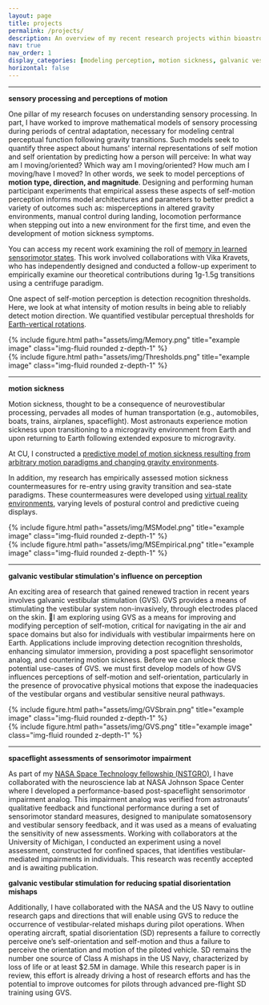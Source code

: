 ```yaml
---
layout: page
title: projects
permalink: /projects/
description: An overview of my recent research projects within bioastronautics
nav: true
nav_order: 1
display_categories: [modeling perception, motion sickness, galvanic vestibular stimulation, NASA experience]
horizontal: false
---
```

---

<b> sensory processing and perceptions of motion</b>

One pillar of my research focuses on understanding sensory processing. In part, I have worked to improve mathematical models of sensory processing during periods of central adaptation, necessary for modeling central perceptual function following gravity transitions. Such models seek to quantify three aspect about humans' internal representations of self motion and self orientation by predicting how a person will perceive: In what way am I moving/oriented? Which way am I moving/oriented? How much am I moving/have I moved? In other words, we seek to model perceptions of <b>motion type, direction, and magnitude</b>. Designing and performing human participant experiments that empirical assess these aspects of self-motion perception informs model architectures and parameters to better predict a variety of outcomes such as: misperceptions in altered gravity environments, manual control during landing, locomotion performance when stepping out into a new environment for the first time, and even the development of motion sickness symptoms.

You can access my recent work examining the roll of [memory in learned sensorimotor states](https://www.frontiersin.org/articles/10.3389/fncir.2023.1190582/full). This work involved collaborations with Vika Kravets, who has independently designed and conducted a follow-up experiment to empirically examine our theoretical contributions during 1g-1.5g transitions using a centrifuge paradigm.

One aspect of self-motion perception is detection recognition thresholds. Here, we look at what intensity of motion results in being able to reliably detect motion direction. We quantified vestibular perceptual thresholds for [Earth-vertical rotations](https://rdcu.be/c6TF7).

<div class="row justify-content-sm-center">
    <div class="col-sm-4 mt-3 mt-md-0">
        {% include figure.html path="assets/img/Memory.png" title="example image" class="img-fluid rounded z-depth-1" %}
    </div>
    <div class="col-sm-4 mt-3 mt-md-0">
        {% include figure.html path="assets/img/Thresholds.png" title="example image" class="img-fluid rounded z-depth-1" %}
    </div>
</div>

---
<b> motion sickness </b>

Motion sickness, thought to be a consequence of neurovestibular processing, pervades all modes of human transportation (e.g., automobiles, boats, trains, airplanes, spaceflight). Most astronauts experience motion sickness upon transitioning to a microgravity environment from Earth and upon returning to Earth following extended exposure to microgravity. 

At CU, I constructed a [predictive model of motion sickness resulting from arbitrary motion paradigms and changing gravity environments](https://rdcu.be/djNx9). 

In addition, my research has empirically assessed motion sickness countermeasures for re-entry using gravity transition and sea-state paradigms. These countermeasures were developed using [virtual reality environments](https://link.springer.com/article/10.1007/s00221-023-06715-5), varying levels of postural control and predictive cueing displays.

<div class="row justify-content-sm-center">
    <div class="col-sm-5 mt-4 mt-md-0">
        {% include figure.html path="assets/img/MSModel.png" title="example image" class="img-fluid rounded z-depth-1" %}
    </div>
    <div class="col-sm-6 mt-4 mt-md-0">
        {% include figure.html path="assets/img/MSEmpirical.png" title="example image" class="img-fluid rounded z-depth-1" %}
    </div>
</div>

---
<b> galvanic vestibular stimulation's influence on perception </b>

An exciting area of research that gained renewed traction in recent years involves galvanic vestibular stimulation (GVS). GVS provides a means of stimulating the vestibular system non-invasively, through electrodes placed on the skin. I am exploring using GVS as a means for improving and modifying perception of self-motion, critical for navigating in the air and space domains but also for individuals with vestibular impairments here on Earth. Applications include improving detection recognition thresholds, enhancing simulator immersion, providing a post spaceflight sensorimotor analog, and countering motion sickness. Before we can unlock these potential use-cases of GVS. we must first develop models of how GVS influences perceptions of self-motion and self-orientation, particularly in the presence of provocative physical motions that expose the inadequacies of the vestibular organs and vestibular sensitive neural pathways.

<div class="row justify-content-sm-center">
    <div class="col-sm-3 mt-2 mt-md-0">
        {% include figure.html path="assets/img/GVSbrain.png" title="example image" class="img-fluid rounded z-depth-1" %}
    </div>
     <div class="col-sm-9 mt-2 mt-md-0">
        {% include figure.html path="assets/img/GVS.png" title="example image" class="img-fluid rounded z-depth-1" %}
    </div>
</div>  

---
<b> spaceflight assessments of sensorimotor impairment </b>

As part of my [NASA Space Technology fellowship (NSTGRO)](https://www.nasa.gov/nasa-space-technology-graduate-research-opportunities-nstgro/), I have collaborated with the neuroscience lab at NASA Johnson Space Center where I developed a performance-based post-spaceflight sensorimotor impairment analog. This impairment analog was verified from astronauts’ qualitative feedback and functional performance during a set of sensorimotor standard measures, designed to manipulate somatosensory and vestibular sensory feedback, and it was used as a means of evaluating the sensitivity of new assessments. Working with collaborators at the University of Michigan, I conducted an experiment using a novel assessment, constructed for confined spaces, that identifies vestibular-mediated impairments in individuals. This research was recently accepted and is awaiting publication.


<b> galvanic vestibular stimulation for reducing spatial disorientation mishaps </b>

Additionally, I have collaborated with the NASA and the US Navy to outline research gaps and directions that will enable using GVS to reduce the occurrence of vestibular-related mishaps during pilot operations. When operating aircraft, spatial disorientation (SD) represents a failure to correctly perceive one’s self-orientation and self-motion and thus a failure to perceive the orientation and motion of the piloted vehicle. SD remains the number one source of Class A mishaps in the US Navy, characterized by loss of life or at least $2.5M in damage. While this research paper is in review, this effort is already driving a host of research efforts and has the potential to improve outcomes for pilots through advanced pre-flight SD training using GVS.